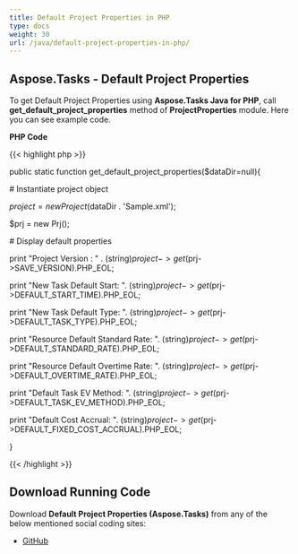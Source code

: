 ```yaml
---
title: Default Project Properties in PHP
type: docs
weight: 30
url: /java/default-project-properties-in-php/
---
```


## **Aspose.Tasks - Default Project Properties**
To get Default Project Properties using **Aspose.Tasks Java for PHP**, call **get_default_project_properties** method of **ProjectProperties** module. Here you can see example code.

**PHP Code**

{{< highlight php >}}

 public static function get_default_project_properties($dataDir=null){

\# Instantiate project object

$project = new Project($dataDir . 'Sample.xml');

$prj = new Prj();

\# Display default properties

print "Project Version : " . (string)$project->get($prj->SAVE_VERSION).PHP_EOL;

print "New Task Default Start: ". (string)$project->get($prj->DEFAULT_START_TIME).PHP_EOL;

print "New Task Default Type: ". (string)$project->get($prj->DEFAULT_TASK_TYPE).PHP_EOL;

print "Resource Default Standard Rate: ". (string)$project->get($prj->DEFAULT_STANDARD_RATE).PHP_EOL;

print "Resource Default Overtime Rate: ". (string)$project->get($prj->DEFAULT_OVERTIME_RATE).PHP_EOL;

print "Default Task EV Method: ". (string)$project->get($prj->DEFAULT_TASK_EV_METHOD).PHP_EOL;

print "Default Cost Accrual: ". (string)$project->get($prj->DEFAULT_FIXED_COST_ACCRUAL).PHP_EOL;

}

{{< /highlight >}}
## **Download Running Code**
Download **Default Project Properties (Aspose.Tasks)** from any of the below mentioned social coding sites:

- [GitHub](https://github.com/aspose-tasks/Aspose.Tasks-for-Java/blob/master/Plugins/Aspose_Tasks_Java_for_PHP/src/aspose/tasks/WorkingWithProjects/ProjectProperties.php)
